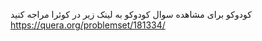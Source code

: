 کودوکو
برای مشاهده سوال کودوکو به لینک زیر در کوئرا مراجه کنید 
https://quera.org/problemset/181334/
